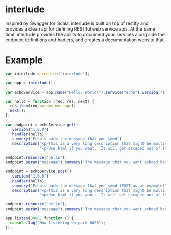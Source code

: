 interlude
=========

Inspired by Swagger for Scala, interlude is built on top of restify and
provides a clean api for defining RESTful web service apis.  At the same 
time, interlude provides the ability to document your services along side
the endpoint definitions and hadlers, and creates a documentation
website that.

Example
=======

```javascript
var interlude = require("interlude");

var app = interlude();

var echoService = app.name("Hello, World!").service("echo").version("1.0.0");

var hello = function (req, res, next) {
  res.json(req.params.message);
  next();
};

var endpoint = echoService.get()
  .version("1.0.0")
  .handler(hello)
  .summery("Echo's back the message that you send")
  .description("<p>This is a very long description that might be multi-lined.</p>" +
               "<p>Use html if you want.  It will get escaped out of the summery</p>");

endpoint.resource("hello");
endpoint.param("message").summery("The message that you want echoed back");

endpoint = echoService.post()
  .version("1.0.0")
  .handler(hello)
  .summery("Echo's back the message that you send (POST as an example)")
  .description("<p>This is a very long description that might be multi-lined.</p>" +
               "<p>Use html if you want.  It will get escaped out of the summery</p>");

endpoint.resource("hello");
endpoint.param("message").summery("The message that you want echoed back");

app.listen(8080, function () {
  console.log("Now listening on port 8080");
});
```
